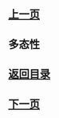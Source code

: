 ## [上一页](course62)

## 多态性



## [返回目录](https://wuchengcheng110120.github.io/learnJava)
## [下一页](course64)
